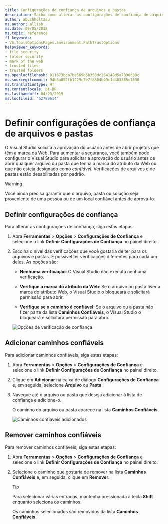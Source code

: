 ```yaml
---
title: Configurações de confiança de arquivos e pastas
description: Saiba como alterar as configurações de confiança de arquivos e pastas para proteger o Visual Studio.
author: abuchholtzau
ms.author: allisb
ms.date: 09/05/2018
ms.topic: reference
f1_keywords:
- VS.ToolsOptionsPages.Environment.PathTrustOptions
helpviewer_keywords:
- file security
- folder security
- mark of the web
- trusted files
- trusted folders
ms.openlocfilehash: 011673bca7be569b5b350dc264148d5a7890d39c
ms.sourcegitcommit: 94b3a052fb1229c7e7f8804b09c1d403385c7630
ms.translationtype: HT
ms.contentlocale: pt-BR
ms.lasthandoff: 04/23/2019
ms.locfileid: "62789614"
---
```

# <a name="configure-trust-settings-for-files-and-folders"></a>Definir configurações de confiança de arquivos e pastas

O Visual Studio solicita a aprovação do usuário antes de abrir projetos que têm a [marca da Web](/previous-versions/windows/internet-explorer/ie-developer/compatibility/ms537628(v=vs.85)). Para aumentar a segurança, você também pode configurar o Visual Studio para solicitar a aprovação do usuário antes de abrir qualquer arquivo ou pasta que tenha a marca do atributo da Web ou que não esteja designado como *confiável*. Verificações de arquivos e de pastas estão desabilitadas por padrão.

> [!WARNING]
> Você ainda precisa garantir que o arquivo, pasta ou solução seja proveniente de uma pessoa ou de um local confiável antes de aprová-lo.

## <a name="configure-trust-settings"></a>Definir configurações de confiança

Para alterar as configurações de confiança, siga estas etapas:

1. Abra **Ferramentas** > **Opções** > **Configurações de Confiança** e selecione o link **Definir Configurações de Confiança** no painel direito.

2. Escolha o nível das verificações que você gostaria de ter para os arquivos e pastas. É possível ter verificações diferentes para cada um deles. As opções são:

   * **Nenhuma verificação**: O Visual Studio não executa nenhuma verificação.

   * **Verifique a marca do atributo da Web**: Se o arquivo ou pasta tiver a marca do atributo Web, o Visual Studio o bloqueará e solicitará permissão para abrir.

   * **Verifique se o caminho é confiável**: Se o arquivo ou a pasta não fizer parte da lista **Caminhos Confiáveis**, o Visual Studio o bloqueará e solicitará permissão para abrir.

   ![Opções de verificação de confiança](media/trust-settings.png)

## <a name="add-trusted-paths"></a>Adicionar caminhos confiáveis

Para adicionar caminhos confiáveis, siga estas etapas:

1. Abra **Ferramentas** > **Opções** > **Configurações de Confiança** e selecione o link **Definir Configurações de Confiança** no painel direito.

2. Clique em **Adicionar** na caixa de diálogo **Configurações de Confiança** e, em seguida, selecione **Arquivo** ou **Pasta**.

3. Navegue até o arquivo ou pasta que deseja adicionar à lista de confiança e adicione-o.

   O caminho do arquivo ou pasta aparece na lista **Caminhos Confiáveis**.

   ![Caminhos confiáveis adicionados](media/trusted-paths.png)

## <a name="remove-trusted-paths"></a>Remover caminhos confiáveis

Para remover caminhos confiáveis, siga estas etapas:

1. Abra **Ferramentas** > **Opções** > **Configurações de Confiança** e selecione o link **Definir Configurações de Confiança** no painel direito.

2. Selecione o caminho que gostaria de remover na lista **Caminhos Confiáveis** e, em seguida, clique em **Remover**.

   > [!TIP]
   > Para selecionar várias entradas, mantenha pressionada a tecla **Shift** enquanto seleciona os caminhos.

   Os caminhos selecionados são removidos da lista **Caminhos Confiáveis**.
